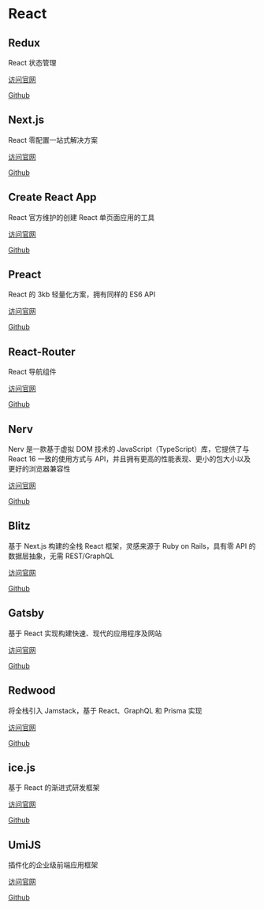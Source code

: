 # React

## Redux

React 状态管理

[访问官网](https://redux.js.org/)

[Github](https://github.com/reduxjs/redux)

## Next.js

React 零配置一站式解决方案

[访问官网](https://nextjs.org/)

[Github](https://github.com/vercel/next.js)

## Create React App

React 官方维护的创建 React 单页面应用的工具

[访问官网](https://create-react-app.dev/)

[Github](https://github.com/facebook/create-react-app)

## Preact

React 的 3kb 轻量化方案，拥有同样的 ES6 API

[访问官网](https://preactjs.com/)

[Github](https://github.com/preactjs/preact-www)

## React-Router

React 导航组件

[访问官网](https://reactrouter.com/)

[Github](https://github.com/remix-run/react-router)

## Nerv

Nerv 是一款基于虚拟 DOM 技术的 JavaScript（TypeScript）库，它提供了与 React 16 一致的使用方式与 API，并且拥有更高的性能表现、更小的包大小以及更好的浏览器兼容性

[访问官网](https://nerv.aotu.io/)

[Github](https://github.com/NervJS/nerv)

## Blitz

基于 Next.js 构建的全栈 React 框架，灵感来源于 Ruby on Rails，具有零 API 的数据层抽象，无需 REST/GraphQL

[访问官网](https://blitzjs.com/)

[Github](https://github.com/blitz-js/blitz)

## Gatsby

基于 React 实现构建快速、现代的应用程序及网站

[访问官网](https://www.gatsbyjs.com/)

[Github](https://github.com/gatsbyjs/gatsby)

## Redwood

将全栈引入 Jamstack，基于 React、GraphQL 和 Prisma 实现

[访问官网](https://redwoodjs.com/)

[Github](https://github.com/redwoodjs/redwood)

## ice.js

基于 React 的渐进式研发框架

[访问官网](https://ice.work/)

[Github](https://github.com/alibaba/ice)

## UmiJS

插件化的企业级前端应用框架

[访问官网](https://umijs.org/)

[Github](https://github.com/umijs/umi)
